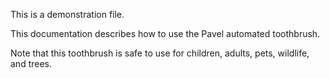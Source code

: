 
This is a demonstration file.


This documentation describes how to use the Pavel automated
toothbrush.

Note that this toothbrush is safe to use for children,
adults, pets, wildlife, and trees.

